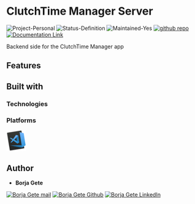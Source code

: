 # ClutchTime Manager Server

![Project-Personal](https://img.shields.io/badge/Project-Personal-blue.svg)
![Status-Definition](https://img.shields.io/badge/Status-Definition-purple.svg)
![Maintained-Yes](https://img.shields.io/badge/Maintained-Yes-brightgreen.svg)
<a href="https://github.com/BorjaG90/links-app" alt="Github Repository Link">
  <img alt="github repo" src="https://img.shields.io/badge/github-repo-black?logo=github"/>
</a>
<a href="https://nodejs.org/es/" alt="Documentation Link">
  <img alt="Documentation Link" src="https://img.shields.io/badge/Made_with-NodeJS-limegreen"/>
</a>

Backend side for the ClutchTime Manager app

## Features

## Built with
### Technologies

### Platforms
<a href="https://code.visualstudio.com/"><img src="https://raw.githubusercontent.com/BorjaG90/media/master/img/logos/vscode.png" width=50 alt="VSCode"></a>

## Author
* **Borja Gete**

<a href="mailto:borjag90dev@gmail.com" alt="Borja Gete mail"><img src="https://img.shields.io/badge/borjag90dev@gmail.com-DDDDDD?style=for-the-badge&logo=gmail" title="Go To mail" alt="Borja Gete mail"/></a> <a href="https://github.com/BorjaG90" alt="Borja Gete Github"><img src="https://img.shields.io/badge/BorjaG90-black?style=for-the-badge&logo=github" title="Go To Github Profile" alt="Borja Gete Github"/></a> <a href="https://linkedin.com/in/borjag90" alt="Borja Gete LinkedIn"><img src="https://img.shields.io/badge/BorjaG90-blue?style=for-the-badge&logo=linkedin" title="Go To LinkedIn Profile" alt="Borja Gete LinkedIn"/></a>
